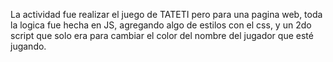 La actividad fue realizar el juego de TATETI pero para una pagina web, toda la logica fue hecha en JS, agregando algo de estilos con el css, y un 2do script que solo era para cambiar el color del nombre del jugador que esté jugando.
